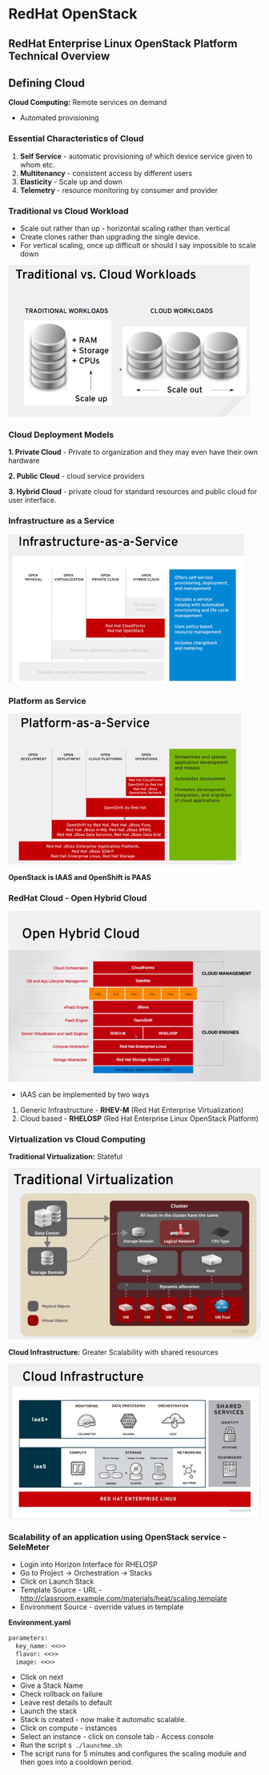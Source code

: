 # RedHat OpenStack 

## RedHat Enterprise Linux OpenStack Platform Technical Overview

## Defining Cloud

**Cloud Computing:** Remote services on demand 
* Automated provisioning

### Essential Characteristics of Cloud

1. **Self Service** - automatic provisioning of which device service given to whom etc.
2. **Multitenancy** - consistent access by different users
3. **Elasticity** - Scale up and down
4. **Telemetry** - resource monitoring by consumer and provider

### Traditional vs Cloud Workload

* Scale out rather than up - horizontal scaling rather than vertical
* Create clones rather than upgrading the single device.
* For vertical scaling, once up difficult or should I say impossible to scale down

![img](img/Traditional.png)

### Cloud Deployment Models

**1. Private Cloud** - Private to organization and they may even have their own hardware

**2. Public Cloud** - cloud service providers

**3. Hybrid Cloud** - private cloud for standard resources and public cloud for user interface.

### Infrastructure as a Service

![IAAS](img/IAAS.png)

### Platform as Service

![PAAS](img/PAAS.png)

**OpenStack is IAAS and OpenShift is PAAS**

### RedHat Cloud - Open Hybrid Cloud

![RedHatCloud](img/RedHatCloud.png)

* IAAS can be implemented by two ways
1. Generic Infrastructure - **RHEV-M** (Red Hat Enterprise Virtualization)
2. Cloud based - **RHELOSP** (Red Hat Enterprise Linux OpenStack Platform)

### Virtualization vs Cloud Computing

**Traditional Virtualization:** Stateful

![img](img/virtual.png)

**Cloud Infrastructure:** Greater Scalability with shared resources 

![img](img/Cloud.png)

### Scalability of an application using OpenStack service - SeleMeter

* Login into Horizon Interface for RHELOSP
* Go to Project -> Orchestration -> Stacks
* Click on Launch Stack
* Template Source - URL - http://classroom.example.com/materials/heat/scaling.template
* Environment Source - override values in template

**Environment.yaml**
```
parameters:
  key_name: <<>>
  flavor: <<>>
  image: <<>>
```

* Click on next
* Give a Stack Name 
* Check rollback on failure
* Leave rest details to default
* Launch the stack
* Stack is created - now make it automatic scalable.
* Click on compute - instances
* Select an instance - click on console tab - Access console
* Run the script `$ ./launchme.sh`
* The script runs for 5 minutes and configures the scaling module and then goes into a cooldown period.
